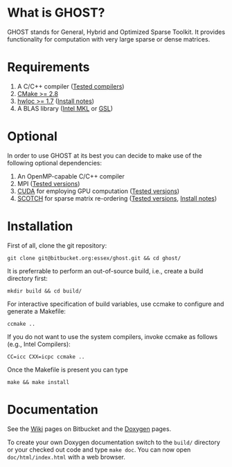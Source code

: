 What is GHOST?
==============

GHOST stands for General, Hybrid and Optimized Sparse Toolkit. It provides
functionality for computation with very large sparse or dense matrices.

Requirements
============

1. A C/C++ compiler ([Tested compilers](https://bitbucket.org/essex/ghost/wiki/Compatibility))
1. [CMake >= 2.8](http://www.cmake.org)
1. [hwloc >= 1.7](http://www.open-mpi.org/projects/hwloc) ([Install notes](https://bitbucket.org/essex/ghost/wiki/Dependencies))
1. A BLAS library ([Intel MKL](http://software.intel.com/en-us/intel-mkl) or [GSL](http://www.gnu.org/software/gsl/))

Optional
========

In order to use GHOST at its best you can decide to make use of the following optional dependencies:

1. An OpenMP-capable C/C++ compiler
1. MPI ([Tested versions](https://bitbucket.org/essex/ghost/wiki/Compatibility))
1. [CUDA](http://www.nvidia.com/cuda) for employing GPU computation ([Tested versions](https://bitbucket.org/essex/ghost/wiki/Compatibility))
1. [SCOTCH](http://www.labri.fr/perso/pelegrin/scotch/) for sparse matrix re-ordering ([Tested versions](https://bitbucket.org/essex/ghost/wiki/Compatibility), [Install notes](https://bitbucket.org/essex/ghost/wiki/Dependencies))

Installation
============

First of all, clone the git repository:

`git clone git@bitbucket.org:essex/ghost.git && cd ghost/`

It is preferrable to perform an out-of-source build, i.e., create a build directory first:

`mkdir build && cd build/`

For interactive specification of build variables, use ccmake to configure and generate a Makefile:

`ccmake ..`

If you do not want to use the system compilers, invoke ccmake as follows (e.g., Intel Compilers):

`CC=icc CXX=icpc ccmake ..`

Once the Makefile is present you can type

`make && make install`


Documentation
=============

See the [Wiki](https://bitbucket.org/essex/ghost/wiki) pages on Bitbucket and the [Doxygen](https://grid.rrze.uni-erlangen.de/~unrza317) pages.

To create your own Doxygen documentation switch to the `build/` directory or your checked out code and type `make doc`.
You can now open `doc/html/index.html` with a web browser.
